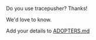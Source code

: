 Do you use tracepusher? Thanks!

We'd love to know.

Add your details to [ADOPTERS.md](https://github.com/agardnerIT/tracepusher/blob/main/ADOPTERS.md)
